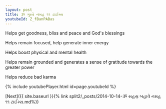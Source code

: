 ```yaml
---
layout: post
title: ૐ ગુરવે નમહ ૧૧ ટાઈમ્સ
youtubeId: Z_fBanPABas
---
```

 
 
Helps get goodness, bliss and peace and God's blessings
 
Helps remain focused, help generate inner energy 
 
Helps boost physical and mental health 
 
Helps remain grounded and generates a sense of gratitude towards the greater power 
 
Helps reduce bad karma
 
 
 
 


{% include youtubePlayer.html id=page.youtubeId %}
 
[Next]({{ site.baseurl }}{% link  split2/_posts/2014-10-14-ૐ સહસ્ર બહાવે નમહ ૧૧ ટાઈમ્સ.md%})
 
